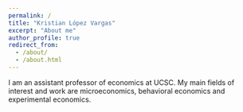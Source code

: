 ```yaml
---
permalink: /
title: "Kristian López Vargas"
excerpt: "About me"
author_profile: true
redirect_from: 
  - /about/
  - /about.html
---
```



I am an assistant professor of economics at UCSC. My main fields of interest and work are microeconomics, behavioral economics and experimental economics.

<!--
git add _pages/about.md && git commit -m "add change to yml" && git push
-->